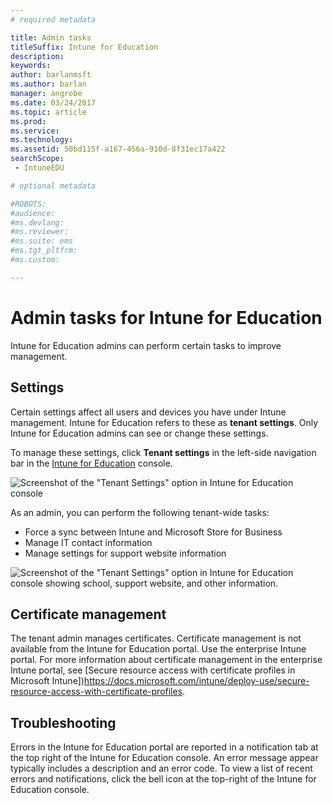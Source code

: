 ```yaml
---
# required metadata

title: Admin tasks
titleSuffix: Intune for Education
description:
keywords:
author: barlanmsft
ms.author: barlan
manager: angrobe
ms.date: 03/24/2017
ms.topic: article
ms.prod:
ms.service:
ms.technology:
ms.assetid: 50bd115f-a167-456a-910d-8f31ec17a422
searchScope:
 - IntuneEDU

# optional metadata

#ROBOTS:
#audience:
#ms.devlang:
#ms.reviewer:
#ms.suite: ems
#ms.tgt_pltfrm:
#ms.custom:

---
```


# Admin tasks for Intune for Education

Intune for Education admins can perform certain tasks to improve management.

## Settings
Certain settings affect all users and devices you have under Intune management. Intune for Education refers to these as **tenant settings**. Only Intune for Education admins can see or change these settings.

To manage these settings, click **Tenant settings** in the left-side navigation bar in the [Intune for Education](https://intuneeducation.portal.azure.com) console.

  ![Screenshot of the "Tenant Settings" option in Intune for Education console](/media/edu-tenant-settings.png)

As an admin, you can perform the following tenant-wide tasks:
-	Force a sync between Intune and Microsoft Store for Business
-	Manage IT contact information
-	Manage settings for support website information

![Screenshot of the "Tenant Settings" option in Intune for Education console showing school, support website, and other information. ](/media/tenant-settings.png)

## Certificate management

The tenant admin manages certificates. Certificate management is not available from the Intune for Education portal. Use the enterprise Intune portal. For more information about certificate management in the enterprise Intune portal, see [Secure resource access with certificate profiles in Microsoft Intune])https://docs.microsoft.com/intune/deploy-use/secure-resource-access-with-certificate-profiles.

## Troubleshooting

Errors in the Intune for Education portal are reported in a notification tab at the top right of the Intune for Education console. An error message appear typically includes a description and an error code. To view a list of recent errors and notifications, click the bell icon at the top-right of the Intune for Education console.



><!-- [&larr; **Add apps**](.\add-apps.md)    [**Install apps** &rarr;](.\install-apps.md)  -->
